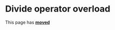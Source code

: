 # Divide operator overload

This page has [**moved**](https://lib-docs.delphidabbler.com/Fractions/0/API/TFraction-Divide)